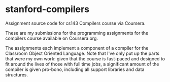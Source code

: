 stanford-compilers
==================

Assignment source code for cs143 Compilers course via Coursera.

These are my submissions for the programming assignments for the compilers course available on Coursera.org.

The assignments each implement a component of a compiler for the Classroom Object Oriented Language. Note that I've only
put up the parts that were my own work: given that the course is fast-paced and designed to fit around the lives
of those with full time jobs, a significant amount of the compiler is given pro-bono, including all support libraries and
data structures.

